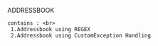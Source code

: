 ADDRESSBOOK <br>
 
    contains : <br>
     1.Addressbook using REGEX
     2.Addressbook using CustomException Handling

